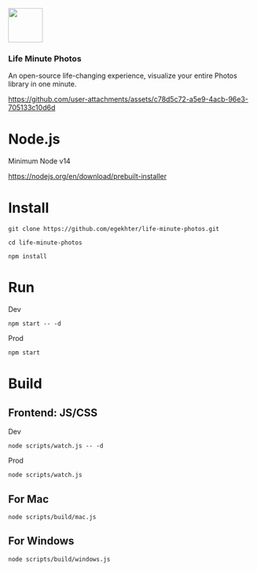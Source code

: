 <img src="https://github.com/user-attachments/assets/26e04c0c-ee71-43b7-be5b-1c25030edfa2" height="70">

### Life Minute Photos

An open-source life-changing experience, visualize your entire Photos library in one minute.

https://github.com/user-attachments/assets/c78d5c72-a5e9-4acb-96e3-705133c10d6d


# Node.js

Minimum Node v14

https://nodejs.org/en/download/prebuilt-installer

# Install

`git clone https://github.com/egekhter/life-minute-photos.git`

`cd life-minute-photos`

`npm install`

# Run

Dev

`npm start -- -d`

Prod

`npm start`

# Build

## Frontend: JS/CSS


Dev

`node scripts/watch.js -- -d`

Prod

`node scripts/watch.js`



## For Mac

`node scripts/build/mac.js`

## For Windows

`node scripts/build/windows.js`
